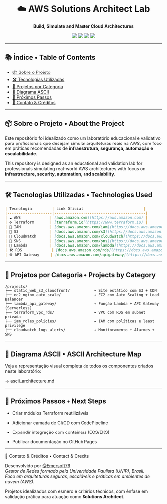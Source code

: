 <h1 align="center">☁️ AWS Solutions Architect Lab</h1>
<p align="center"><strong>Build, Simulate and Master Cloud Architectures</strong></p>

<p align="center">
  <img src="https://img.shields.io/badge/AWS-Cloud-orange?logo=amazonaws&style=for-the-badge" />
  <img src="https://img.shields.io/badge/Terraform-IaC-7B42BC?logo=terraform&style=for-the-badge" />
  <img src="https://img.shields.io/badge/Linux-Ubuntu-4EAA25?logo=ubuntu&style=for-the-badge" />
  <img src="https://img.shields.io/badge/Solutions-Architect-green?style=for-the-badge" />
</p>

---

## 📚 Índice • Table of Contents

- [📦 Sobre o Projeto](#-sobre-o-projeto--about-the-project)
- [🛠️ Tecnologias Utilizadas](#-tecnologias-utilizadas--technologies-used)
- [🚧 Projetos por Categoria](#-projetos-por-categoria--projects)
- [🧭 Diagrama ASCII](#-diagrama-ascii--ascii-diagram)
- [🧠 Próximos Passos](#-próximos-passos--next-steps)
- [🤝 Contato & Créditos](#-contato--créditos)

---

## 📦 Sobre o Projeto • About the Project

Este repositório foi idealizado como um laboratório educacional e validativo para profissionais que desejam simular arquiteturas reais na AWS, com foco em práticas recomendadas de **infraestrutura, segurança, automação e escalabilidade**.

This repository is designed as an educational and validation lab for professionals simulating real-world AWS architectures with focus on **infrastructure, security, automation, and scalability**.

---

## 🛠️ Tecnologias Utilizadas • Technologies Used

```markdown
| Tecnologia         | Link Oficial                           |
|--------------------|-----------------------------------------|
| ☁️ AWS             | [aws.amazon.com](https://aws.amazon.com) |
| ⚙️ Terraform       | [terraform.io](https://www.terraform.io) |
| 📘 IAM             | [docs.aws.amazon.com/iam](https://docs.aws.amazon.com/iam) |
| 📂 S3              | [docs.aws.amazon.com/s3](https://docs.aws.amazon.com/s3) |
| 📡 CloudWatch      | [docs.aws.amazon.com/cloudwatch](https://docs.aws.amazon.com/cloudwatch) |
| 🔔 SNS             | [docs.aws.amazon.com/sns](https://docs.aws.amazon.com/sns) |
| 🚀 Lambda          | [docs.aws.amazon.com/lambda](https://docs.aws.amazon.com/lambda) |
| 🛠️ RDS             | [docs.aws.amazon.com/rds](https://docs.aws.amazon.com/rds) |
| 🌐 API Gateway     | [docs.aws.amazon.com/apigateway](https://docs.aws.amazon.com/apigateway) |
```
---

## 🚧 Projetos por Categoria • Projects by Category
```
/projects/
├── static_web_s3_cloudfront/           → Site estático com S3 + CDN
├── ec2_nginx_auto_scale/               → EC2 com Auto Scaling + Load Balancer
├── lambda_api_gateway/                 → Função Lambda + API Gateway (Serverless)
├── terraform_vpc_rds/                  → VPC com RDS em subnet privada
├── iam_roles_policies/                 → IAM com políticas e least privilege
├── cloudwatch_logs_alerts/             → Monitoramento + Alarmes + SNS
```
---

## 🧭 Diagrama ASCII • ASCII Architecture Map

Veja a representação visual completa de todos os componentes criados neste laboratório:

→ ascii_architecture.md

---

## 🧠 Próximos Passos • Next Steps

* Criar módulos Terraform reutilizáveis

* Adicionar camada de CI/CD com CodePipeline

* Expandir integração com containers (ECS/EKS)

* Publicar documentação no GitHub Pages

---

🤝 Contato & Créditos • Contact & Credits

Desenvolvido por [@Emersoft76](https://github.com/Emersoft76)  
_Gestor de Redes formado pela Universidade Paulista (UNIP), Brasil._  
_Foco em arquiteturas seguras, escaláveis e práticas em ambientes de nuvem (AWS)._  

Projetos idealizados com esmero e critérios técnicos, com ênfase em validação prática para atuação como **Solutions Architect**.
